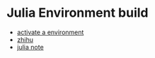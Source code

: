 # Julia Environment build

- [activate a environment](https://www.matecdev.com/posts/julia-create-project.html)
- [zhihu](https://zhuanlan.zhihu.com/p/551896316)
- [julia note](https://www.wzhecnu.cn/2022/04/23/programming/julia/julia-note-5-package/)